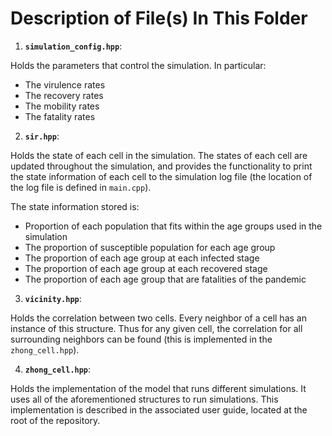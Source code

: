 Description of File(s) In This Folder
===

1. **`simulation_config.hpp`**:

Holds the parameters that control the simulation. In particular:

* The virulence rates
* The recovery rates
* The mobility rates
* The fatality rates

2. **`sir.hpp`**:

Holds the state of each cell in the simulation. The states of each cell are updated
throughout the simulation, and provides the functionality to print the state information
of each cell to the simulation log file (the location of the log file is defined in `main.cpp`).

The state information stored is:

* Proportion of each population that fits within the age groups used in the simulation
* The proportion of susceptible population for each age group
* The proportion of each age group at each infected stage
* The proportion of each age group at each recovered stage
* The proportion of each age group that are fatalities of the pandemic

3. **`vicinity.hpp`**:

Holds the correlation between two cells. Every neighbor of a cell has an instance
of this structure. Thus for any given cell, the correlation for all surrounding neighbors
can be found (this is implemented in the `zhong_cell.hpp`).

4. **`zhong_cell.hpp`**:

Holds the implementation of the model that runs different simulations. It uses all of the
aforementioned structures to run simulations. This implementation is described in the
associated user guide, located at the root of the repository.
